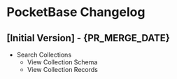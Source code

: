 # PocketBase Changelog

## [Initial Version] - {PR_MERGE_DATE}

- Search Collections
    - View Collection Schema
    - View Collection Records